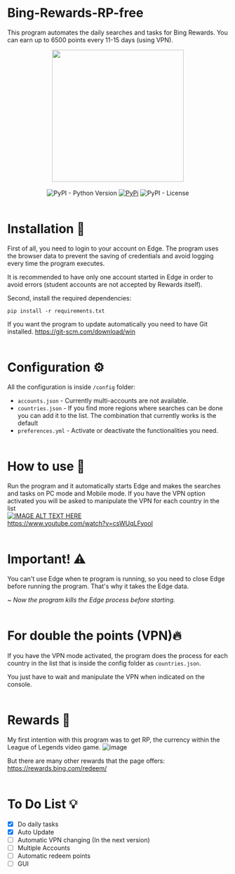 # Bing-Rewards-RP-free
This program automates the daily searches and tasks for Bing Rewards. You can earn up to 6500 points every 11-15 days (using VPN).

<div align="center">
<img src="https://user-images.githubusercontent.com/57575090/177008524-6c68a6f3-8bdc-442c-b4e6-df89ba603943.png" width="300" /><br><br>
<img alt="PyPI - Python Version" src="https://img.shields.io/pypi/pyversions/bing-rewards?style=flat-square&label=Python&logo=python&logoColor=yellow">
<a href="https://pypi.org/project/bing-rewards/"> <img alt="PyPi" src="https://img.shields.io/pypi/v/bing-rewards?label=PyPI&style=flat-square&logo=pypi&logoColor=yellow"></a>
<img alt="PyPI - License" src="https://img.shields.io/pypi/l/bing-rewards?style=flat-square&label=License&color=blueviolet">
</div><br>

# Installation 📀
First of all, you need to login to your account on Edge. The program uses the browser data to prevent the saving of credentials and avoid logging every time the program executes.

It is recommended to have only one account started in Edge in order to avoid errors (student accounts are not accepted by Rewards itself).

Second, install the required dependencies: 
```
pip install -r requirements.txt
```

If you want the program to update automatically you need to have Git installed. https://git-scm.com/download/win
<br><br>

# Configuration ⚙️
All the configuration is inside `/config` folder:<br>
- `accounts.json` - Currently multi-accounts are not available.
- `countries.json` - If you find more regions where searches can be done you can add it to the list. The combination that currently works is the default
- `preferences.yml` - Activate or deactivate the functionalities you need.
<br><br>

# How to use 📝
Run the program and it automatically starts Edge and makes the searches and tasks on PC mode and Mobile mode.
If you have the VPN option activated you will be asked to manipulate the VPN for each country in the list<br>
[![IMAGE ALT TEXT HERE](https://user-images.githubusercontent.com/57575090/177008476-c13c5e41-7d2d-439f-8fe6-3aeccb9aca8a.png)](https://www.youtube.com/watch?v=csWUqLFyooI)
<br>
https://www.youtube.com/watch?v=csWUqLFyooI
<br><br>

# Important! ⚠️
You can't use Edge when te program is running, so you need to close Edge before running the program.
That's why it takes the Edge data.

~ *Now the program kills the Edge process before starting.*
<br><br>

# For double the points (VPN)🔥
If you have the VPN mode activated, the program does the process for each country in the list that is inside the config folder as `countries.json`.

You just have to wait and manipulate the VPN when indicated on the console.
<br><br>

# Rewards 🥵
My first intention with this program was to get RP, the currency within the League of Legends video game.
![image](https://user-images.githubusercontent.com/57575090/161355891-71f72e14-1695-4193-96b8-a83f85956a8e.png)

But there are many other rewards that the page offers: https://rewards.bing.com/redeem/
<br><br>

# To Do List 💡
- [x] Do daily tasks
- [x] Auto Update
- [ ] Automatic VPN changing (In the next version)
- [ ] Multiple Accounts
- [ ] Automatic redeem points
- [ ] GUI
